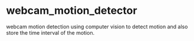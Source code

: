 # webcam_motion_detector
webcam motion detection using computer vision to detect motion and also store the time interval of the motion.

